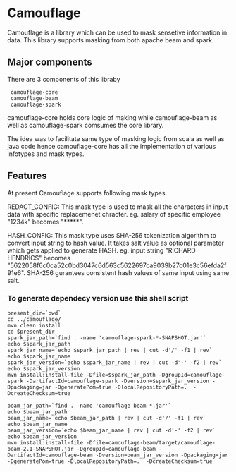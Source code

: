 # Camouflage 

Camouflage is a library which can be used to mask sensetive information in data. This library supports masking from both apache beam and spark.

## Major components

There are 3 components of this libraby
    
     camouflage-core
     camouflage-beam
     camouflage-spark

camouflage-core holds core logic of making while camouflage-beam as well as camouflage-spark comsumes the core library.

The idea was to facilitate same type of masking logic from scala as well as java code hence camouflage-core has all the implementation of various infotypes and mask types.

## Features

At present Camouflage supports following mask types.


REDACT_CONFIG: This mask type is used to mask all the characters in input data with specific replacemenet chracter. eg. salary of specific employee "1234k" becomes "*****".

HASH_CONFIG: This mask type uses SHA-256 tokenization algorithm to convert input string to hash value. It takes salt value as optional parameter which gets applied to generate HASH. eg. input string "RICHARD HENDRICS" becomes "5622058f6c0ca52c0bd3047c6d563c5622697ca9039b27c01e3c56efda2f91e6". SHA-256 gurantees consistent hash values of same input using same salt.


### To generate dependecy version use this shell script
```
present_dir=`pwd`
cd ../camouflage/
mvn clean install
cd $present_dir
spark_jar_path=`find . -name 'camouflage-spark-*-SNAPSHOT.jar'`
echo $spark_jar_path
spark_jar_name=`echo $spark_jar_path | rev | cut -d'/' -f1 | rev`
echo $spark_jar_name
spark_jar_version=`echo $spark_jar_name | rev | cut -d'-' -f2 | rev`
echo $spark_jar_version
mvn install:install-file -Dfile=$spark_jar_path -DgroupId=camouflage-spark -DartifactId=camouflage-spark -Dversion=$spark_jar_version -Dpackaging=jar -DgeneratePom=true -DlocalRepositoryPath=.  -DcreateChecksum=true

beam_jar_path=`find . -name 'camouflage-beam-*.jar'`
echo $beam_jar_path
beam_jar_name=`echo $beam_jar_path | rev | cut -d'/' -f1 | rev`
echo $beam_jar_name
beam_jar_version=`echo $beam_jar_name | rev | cut -d'-' -f2 | rev`
echo $beam_jar_version
mvn install:install-file -Dfile=camouflage-beam/target/camouflage-beam-2.1-SNAPSHOT.jar -DgroupId=camouflage-beam -DartifactId=camouflage-beam -Dversion=beam_jar_version -Dpackaging=jar -DgeneratePom=true -DlocalRepositoryPath=.  -DcreateChecksum=true
```